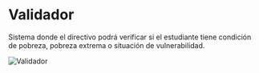 # Validador
Sistema donde el directivo podrá verificar si el estudiante tiene condición de pobreza, pobreza extrema o situación de vulnerabilidad. 


![Validador](https://github.com/user-attachments/assets/6583260a-bf6f-4eda-a709-976451cc69e4)
